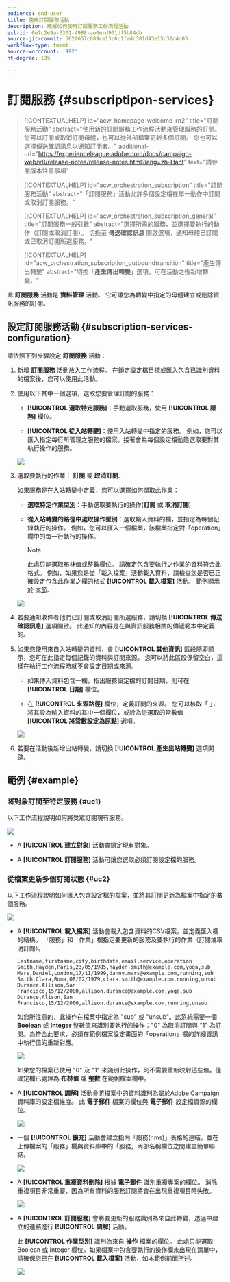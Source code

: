 ```yaml
---
audience: end-user
title: 使用訂閱服務活動
description: 瞭解如何使用訂閱服務工作流程活動
exl-id: 0e7c2e9a-3301-4988-ae0e-d901df5b84db
source-git-commit: 362f657c689ce13c6c1fadc381d43e15c32d4d05
workflow-type: tm+mt
source-wordcount: '992'
ht-degree: 13%

---
```


# 訂閱服務 {#subscriptipon-services}


>[!CONTEXTUALHELP]
>id="acw_homepage_welcome_rn2"
>title="訂閱服務活動"
>abstract="使用新的訂閱服務工作流程活動來管理服務的訂閱。 您可以訂閱或取消訂閱母體，也可以從外部檔案更新多個訂閱。 您也可以選擇傳送確認訊息以通知訂閱者。"
>additional-url="https://experienceleague.adobe.com/docs/campaign-web/v8/release-notes/release-notes.html?lang=zh-Hant" text="請參閱版本注意事項"


>[!CONTEXTUALHELP]
>id="acw_orchestration_subscription"
>title="訂閱服務活動"
>abstract="「訂閱服務」活動允許多個設定檔在單一動作中訂閱或取消訂閱服務。"

>[!CONTEXTUALHELP]
>id="acw_orchestration_subscription_general"
>title="訂閱服務一般引數"
>abstract="選擇所需的服務，並選擇要執行的動作（訂閱或取消訂閱）。 切換至 **傳送確認訊息** 開啟選項，通知母體已訂閱或已取消訂閱所選服務。"

>[!CONTEXTUALHELP]
>id="acw_orchestration_subscription_outboundtransition"
>title="產生傳出轉變"
>abstract="切換「**產生傳出轉變**」選項，可在活動之後新增轉變。"

此 **訂閱服務** 活動是 **資料管理** 活動。 它可讓您為轉變中指定的母體建立或刪除資訊服務的訂閱。

## 設定訂閱服務活動 {#subscription-services-configuration}

請依照下列步驟設定 **訂閱服務** 活動：

1. 新增 **訂閱服務** 活動放入工作流程。 在鎖定設定檔目標或匯入包含已識別資料的檔案後，您可以使用此活動。

1. 使用以下其中一個選項，選取您要管理訂閱的服務：

   * **[!UICONTROL 選取特定服務]**：手動選取服務，使用 **[!UICONTROL 服務]** 欄位。

   * **[!UICONTROL 從入站轉變]**：使用入站轉變中指定的服務。 例如，您可以匯入指定每行所管理之服務的檔案。接著會為每個設定檔動態選取要對其執行操作的服務。

   ![](../assets/workflow-subscription-service.png)

1. 選取要執行的作業： **訂閱** 或 **取消訂閱**.

   如果服務是在入站轉變中定義，您可以選擇如何擷取此作業：

   * **選取特定作業型別**：手動選取要執行的操作(**訂閱** 或 **取消訂閱**)

   * **從入站轉變的路徑中選取操作型別**：選取輸入資料的欄，並指定為每個記錄執行的操作。 例如，您可以匯入一個檔案，該檔案指定對「operation」欄中的每一行執行的操作。

     >[!NOTE]
     >
     >此處只能選取布林值或整數欄位。 請確定包含要執行之作業的資料符合此格式。 例如，如果您是從「載入檔案」活動載入資料，請檢查您是否已正確設定包含此作業之欄的格式 **[!UICONTROL 載入檔案]** 活動。 範例顯示於 [本節](#uc2).

   ![](../assets/workflow-subscription-service-inbound.png)

1. 若要通知收件者他們已訂閱或取消訂閱所選服務，請切換 **[!UICONTROL 傳送確認訊息]** 選項開啟。 此通知的內容是在與資訊服務相關的傳遞範本中定義的。

1. 如果您使用來自入站轉變的資料，會 **[!UICONTROL 其他資訊]** 區段隨即顯示，您可在此指定每個記錄的資料與訂閱來源。 您可以將此區段保留空白，這樣在執行工作流程時就不會設定日期或來源。

   * 如果傳入資料包含一欄，指出服務設定檔的訂閱日期，則可在 **[!UICONTROL 日期]** 欄位。

   * 在 **[!UICONTROL 來源路徑]** 欄位，定義訂閱的來源。 您可以核取「 」，將其設為輸入資料的其中一個欄位，或設為您選取的常數值 **[!UICONTROL 將常數設定為原點]** 選項。

   ![](../assets/workflow-subscription-service-additional.png)

1. 若要在活動後新增出站轉變，請切換 **[!UICONTROL 產生出站轉變]** 選項開啟。

## 範例 {#example}

### 將對象訂閱至特定服務 {#uc1}

以下工作流程說明如何將受眾訂閱現有服務。

![](../assets/workflow-subscription-service-uc1.png)

* A **[!UICONTROL 建立對象]** 活動會鎖定現有對象。

* A **[!UICONTROL 訂閱服務]** 活動可讓您選取必須訂閱設定檔的服務。

### 從檔案更新多個訂閱狀態 {#uc2}

以下工作流程說明如何匯入包含設定檔的檔案，並將其訂閱更新為檔案中指定的數個服務。

![](../assets/workflow-subscription-service-uc2.png)

* A **[!UICONTROL 載入檔案]** 活動會載入包含資料的CSV檔案，並定義匯入欄的結構。 「服務」和「作業」欄指定要更新的服務及要執行的作業（訂閱或取消訂閱）。

  ```
  Lastname,firstname,city,birthdate,email,service,operation
  Smith,Hayden,Paris,23/05/1985,hayden.smith@example.com,yoga,sub
  Mars,Daniel,London,17/11/1999,danny.mars@example.com,running,sub
  Smith,Clara,Roma,08/02/1979,clara.smith@example.com,running,unsub
  Durance,Allison,San Francisco,15/12/2000,allison.durance@example.com,yoga,sub
  Durance,Alison,San Francisco,15/12/2000,allison.durance@example.com,running,unsub
  ```

  如您所注意的，此操作在檔案中指定為 &quot;sub&quot; 或 &quot;unsub&quot;。此系統需要一個 **Boolean** 或 **Integer** 整數值來識別要執行的操作：&quot;0&quot; 為取消訂閱與 &quot;1&quot; 為訂閱。為符合此要求，必須在範例檔案設定畫面的「operation」欄的詳細資訊中執行值的重新對應。

  ![](../assets/workflow-subscription-service-uc2-mapping.png)

  如果您的檔案已使用 &quot;0&quot; 及 &quot;1&quot; 來識別此操作，則不需要重新映射這些值。僅確定欄已處理為 **布林值** 或 **整數** 在範例檔案欄中。

* A **[!UICONTROL 調解]** 活動會將檔案中的資料識別為屬於Adobe Campaign資料庫的設定檔維度。 此 **電子郵件** 檔案的欄位與 **電子郵件** 設定檔資源的欄位。

  ![](../assets/workflow-subscription-service-uc2-enrichment.png)

* 一個 **[!UICONTROL 擴充]** 活動會建立指向「服務(nms)」表格的連結，並在上傳檔案的「服務」欄與資料庫中的「服務」內部名稱欄位之間建立簡單聯結。

  ![](../assets/workflow-subscription-service-uc2-enrichment.png)

* A **[!UICONTROL 重複資料刪除]** 根據 **電子郵件** 識別重複專案的欄位。 消除重複項目非常重要，因為所有資料的服務訂閱將會在出現重複項目時失敗。

  ![](../assets/workflow-subscription-service-uc2-dedup.png)

* A **[!UICONTROL 訂閱服務]** 會將要更新的服務識別為來自此轉變，透過中建立的連結進行 **[!UICONTROL 調解]** 活動。

  此 **[!UICONTROL 作業型別]** 識別為來自 **操作** 檔案的欄位。 此處只能選取 Boolean 或 Integer 欄位。如果檔案中包含要執行的操作欄未出現在清單中，請確保您已在 **[!UICONTROL 載入檔案]** 活動，如本範例前面所述。

  ![](../assets/workflow-subscription-service-uc2-subscription.png)

